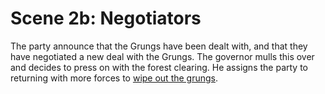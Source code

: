 # Scene 2b: Negotiators

The party announce that the Grungs have been dealt with, and that they have
negotiated a new deal with the Grungs. The governor mulls this over and decides
to press on with the forest clearing. He assigns the party to returning with
more forces to [wipe out the grungs](../epilogue/b.md).
